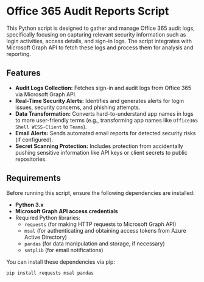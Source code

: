 # Office 365 Audit Reports Script

This Python script is designed to gather and manage Office 365 audit logs, specifically focusing on capturing relevant security information such as login activities, access details, and sign-in logs. The script integrates with Microsoft Graph API to fetch these logs and process them for analysis and reporting.

## Features

- **Audit Logs Collection:** Fetches sign-in and audit logs from Office 365 via Microsoft Graph API.
- **Real-Time Security Alerts:** Identifies and generates alerts for login issues, security concerns, and phishing attempts.
- **Data Transformation:** Converts hard-to-understand app names in logs to more user-friendly terms (e.g., transforming app names like `Office365 Shell WCSS-Client` to `Teams`).
- **Email Alerts:** Sends automated email reports for detected security risks (if configured).
- **Secret Scanning Protection:** Includes protection from accidentally pushing sensitive information like API keys or client secrets to public repositories.

## Requirements

Before running this script, ensure the following dependencies are installed:

- **Python 3.x**
- **Microsoft Graph API access credentials**
- Required Python libraries:
  - `requests` (for making HTTP requests to Microsoft Graph API)
  - `msal` (for authenticating and obtaining access tokens from Azure Active Directory)
  - `pandas` (for data manipulation and storage, if necessary)
  - `smtplib` (for email notifications)

You can install these dependencies via pip:

```bash
pip install requests msal pandas
